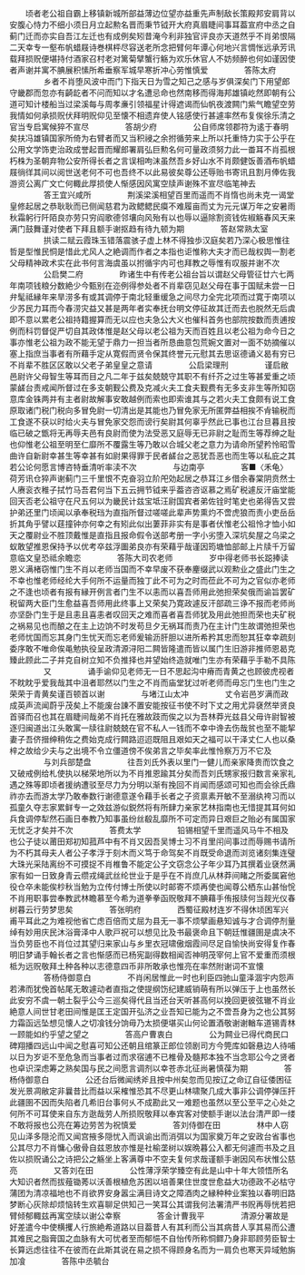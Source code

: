 <!-- { "loadSidebar": true } -->
　　顷者老公祖自霸上移镇新城所部益薄边位望亦益重先声制敌长策殿邦安肩背以安腹心恃力不细小须日月立起勲名晋而秉节钺开大府真眉睫间事耳葢宣府中丞之自蓟门迁而亦实自吾江左迁也有成例矣矧昔淹今利非独官评良亦天道然乎不肖弟恨隔二天幸专一壑布帆蜡屐诗巻棋枰尽容送老所念把臂何年谭心何地兴言惆怅远承芳讯载拜损贶便堪持付酒家召村老对篱菊擘蟹行觞为欢乐休官人不妨频醉也何如谨因使者声谢并寓不腆展积愫所希垂察军城早寒折冲心劳惟慎爱
　　
　　答陈太府
　　
　　乡者不肖堕风波中而门下指天日为雪之知己之感与岁俱深矣门下用望郎守畿郡而忽亦有齮龁者不问而知以才名遭忌命也然南移而得海邦雄镇屹然即朝有公道可知计楼船当过梁溪每与周孝亷引领福星计得遮谒而仙帆夜渡闗门紫气瞻望空劳我情如何承损贶伏拜明贶仰见至懐不相遗弃使人铭感使行甚遽率然布复俟徐乐清之官当专启寓候猝不宣尽
　　
　　答胡少府
　　
　　公自师席领郡符为逺于春明矣扶冯雄镇国家所倚为右臂者而又当积祲之余拊循劳来上所以托重恃力实于公乎在公用文学饰吏治政成誉起晋而耀郎署肩弘巨勲名何可量政须努力此一畨耳不肖孤根朽株为圣朝弃物公安所得长者之言误相呴沫虽然吾乡好山水不肖颇健饭善酒布帆蜡屐徜徉其间以阅世送老何不可也吾终不以此易彼矣尊公还辱贻书寄讯且割月俸佐我游资公离广文亡何輙此厚损使人惭感因风寓空牍声谢殊不宣尽临笔神去
　　
　　答王宜兴咸所
　　
　　荆溪梁溪相望百里而遥而不肖惰也尚未克一谒堂皇修起居之恭耿耿而已侧闻慈君为政鳃鳃民瘼不难履亩而丈为元元谋万年之安暑雨秋霜躬行阡陌良亦劳只穷阎歌德邻壤向风殆有以也辱以逼除割资钱佐椒觞春风天来满门鼓舞谨对使者下拜且额手谢抠趋有待九顿为期
　　
　　答赵常熟太室
　　
　　拱读二赋云霞珠玉错落震骇子虚上林不得独歩汉庭矣若乃深心极思惟往哲是型惟民恫是惜此尤风人之絶调而作者之本指也讵惟称大夫才而已哉权舆一割老父母精神政术实在此书何言海虞虽以拊循宇内可也拜教之辱惟有叹服并谢不次
　　
　　公启樊二府
　　
　　昨诸生中有传老公祖台旨以谓赵父母管征廿六七两年南项钱粮分数絶少今甄别在迩例得参处者不肖辈窃见赵父母在事于国赋未尝一日弁髦祗縁年来旱涝多有或其调停于南北轻重缓急之间尽力全完北项而过寛于南项以少苏民力耳而今春涝灾益又甚是两年者实奉抚台明文停征故其迁而去也脱然无后虞即不意以累老公祖持籍握算而无以应也夫急公大义也催科首务也部院按数而责逋按例而科罚督促严切自其政体惟是赵父母以老公祖为天而百姓且以老公祖为命今日之事亦惟老公祖为政不能无望于鼎力一担当者所恳曲意包荒婉文置对一面不妨摘催以塞上指庶当事者有所藉手定从寛假而贤令保其终誉元元慰其去思讴德诵义曷有穷已不肖辈不胜区区敢以父老子弟皇皇之意请
　　
　　公启梁理刑
　　
　　谨启敝邑尉许父母智生等耳而目之凡二年于兹矣兢兢守其职不有纤芥之过生等甚爱重之顷蒙鹾台责戒闻所督过在多支朝觐公费及克减火夫工食夫觐费有无多支非生等所知窃意库金铢两并有主者尉故解事安敢越例而索也即索谁其与之若火夫工食颇有说工食原取诸门税门税向多冒免尉一切清出是其能也乃冒免家无所匿弊益相挨不肻输税而工食遂不获以时给火夫与冒免家交怨而谤行矣尉其何辜乎然此已事也江台旦暮且按临已破之甑将无再辱夫邑有良尉而使为法受恶又庭辱无已非尉之耻而生等荐绅之耻也仰惟老公祖至明至仁靡所不覆露生等乃敢以合城父老之意力为请命所望矜怜昭雪曲许自新尉幸甚生等幸甚有如尉果得罪于民者鹾台之恶犹吾恶也而生等以私庇之其若公论何愿言博咨特垂清听率渎不次
　　
　　与边南亭
　　
　　客■〈禾龟〉荷芳讯仓猝声谢蓟门三千里恨不克奋羽立阶戺効起居之恭耳江乡借余春棠阴贲然士人赓衮衣稚子拭竹马吾君何当下五云拥节钺来乎葢咨咨讴慕之焉矿税遽反汗庙堂能回天否老公祖守在尺五何以为畿民计兹宝坻汪尉国宾者弟佐铨时笔史也弟得告又尝护弟还里门顷闻以承奉税珰为直指所督过嗟嗟此辈声势熏灼不啻虎狼而责小吏岳岳折其角乎譬以莛撞钟亦何幸之有矧此似出萋菲非实有是事者伏惟老公祖怜才恤小如天之覆尉业不胜顶戴惟是直指且报命假令送部考册一字小劣堕入深坑矣屋之乌梁之蚁敢望推恩保持予以优考卒兹浮圗弟良亦有荣藉乎哉谨因筠塘恤部邮上片牍千万留意临文皇恐祗余瞻恋
　　
　　答陈大司农老师
　　
　　岁中得老师书长跽捧读恩义满楮窃惟门生不肖以老师当国而不幸早废不获奉麈缀武以观勲业之盛此门生之不幸也惟老师经纶大手何所不运量而独丁此不可为之时而莅此不可为之官似亦老师之不逢也顷者有报有縁开例言者门生不以恚而以喜吾师用此弛担荣矣俄而谕旨罢矿税留两大臣门生愈益喜吾师用此终事上又荣矣乃寛政遽反汗部疏三诤不报而老师尚亦坚卧门生于是且恚且喜恚者叹回天之难而喜者喜吾师犹及用此弛担而荣也夫矿税之祸易见也而酿之在主上边饷不时发苟旦夕无祸耳而责乃在主计门生故谓弛担荣也老师忧国而忘其身门生忧天而忘老师爰输沥肝胆以进所希矜其忠而恕其狂幸幸疏刻委序敢不唯命俟黾勉执役呈政清源浔阳二闗皆隆遣而皆以属门生旧游非推师恩曷克臻此顾此二子并克自树立知不负推择也并望始终造就唯门生亦有荣藉乎手勒不具陈
　　
　　又
　　
　　诵手谕仰见老师无一日不思起沟中瘠而青黄之也顾彼虎视者不眈眈乎爱我哉其中沮者耶然以门生之不肖而庙堂犹过听老师而毋忘门生也门生之荣荣于青黄矣谨百顿首以谢
　　
　　与堵江山太冲
　　
　　丈令岩邑岁满而政成英声流闻蔚乎茂矣上不能废台諌不置安能按征书使不时下丈之用尤异褎然举贤良首驿而召也其在眉睫间哉弟不肖托在雅故跂而俟之以为吾林莽光兹县父毋许尉智被逐归闽道出江头敢寓一牍往尉兢兢在官不私人一钱而不幸中谗去伤哉贫也至不能挈妻子吾侪搢绅稍佐之费始克成行闗路迢迢既阻且艰如天之福可以干泽丈仁人也以桑梓之故给少夫与之出境不令立僵道傍不俟弟言之毕矣率此惟怜察万万不它及
　　
　　与刘兵部楚盘
　　
　　往吾刘氏外表以里门一健儿而亲家降贵而饮食之又破戒例给札使执以梯荣地所以为不肖推恩踰其分矣而吾刘氏甥家报归数言亲家礼遇之殊等即顷者援纳遭驳至尽力为分明以渐有挽回不肖闻而感颂可知也而会徐氏鼎祚亦去而游太学乃敢奉数行谢德意遂令藉手长者之子资禀素开敏不至溺纨袴习而以孤童久夺志家累鲜专一之效兹游似鋭然将有所肆力亲家艺林指南也无惜提其耳何如兵食调停犁然石画日奉教乃知事虽纷丝殽乱靡所不可定而异日艰巨之贻必有属国家无忧乏才矣并不次
　　
　　答费太学
　　
　　铅锡相望千里而遥风马牛不相及也公子徒以莆田郑初知菰芦中有不肖又因吾吴博士习不肖里闬间事过而辱赐书请所为不朽其母夫人者公子孝浮于刻木而义笃于命驾矣不肖既受命退而浏览诸刻集连璧大珠光采陆离纷不可摸捉不肖椎鲁不能定公子文窃念公子年少耳乃其撰着业褎然满家有如一日致身青云缵戎绳武丝纶世业于是乎在不肖庶几从林莽间睹之所委属窘他役仓卒未能俟杪秋当勉为立传付博士所使以时邮寄不烦再使也闻尊公栖东山甚怡恱不肖用职事尝奉教武林瞻慕至今希为道拳拳函贶敬拜不腆藉手侑报牍何当觌光仪春树暮云行劳梦思矣
　　
　　答张明府
　　
　　西蜀征殿材连岁不得休顷困军兴甫平耳此之为难视他省亡虑百倍而丈屈为县无一事不烦擘画悬知诚与才合调停剂量绰有妙用庆民沐浴膏泽中人歌戸祝可以想见比及书最褒命且下朝廷惟疆圉是虞决不当负劳臣也不肖位过其望归来家山与乡里衣冠啸傲烟霞间尽足自愉快尚安得复作春明旧梦诵手翰长者之言也惭感而已杨宪副得数相闻否神明茂宰何上官不爱重而须根柢为远贶敬拜土种各种以志德意四币非所敢承也惟亮在率然附谢词不宣懐
　　
　　答杨侍御意白
　　
　　不肖闲居惟此一时也利臣四驰山童泽涸宇内怨声若沸而犹俛首帖尾无敢遽动者直指之使提纲饬纪建威销萌有所以弹压于上也虽然长此安穷不虞一朝土裂乎公今三巡矣得代且当还台天听甚高何以挽回更彼弦辙不肖业絶意人间世甘老田间惟是匡王定国开弘济之业吾知已能为之不啻吾身为之也公其努力霜函远坠想见懐人之切飡钱分饷毋乃太损便堪买山何论置酒敬谢谢輶车道锡青林一顾能如约乎望之望之
　　
　　答高户曹衷白
　　
　　公为闗业已得代商民口碑翔播四远山中闻之慰喜可知公还朝且绾篆正郎位领剧司方今筦库如磬悬边人待哺以日为岁讵不至危急而当事者过而求宿逋不已椎骨及髓邦本独不当念耶公今之贤者也卓识深虑筹之熟矣国与民之间愿言调剂以幸苍赤北征尚暑慎葆为期
　　
　　答杨侍御意白
　　
　　公还台后微闻绣斧且按中州矣忽而见按辽之命辽自征倭困征发光景凋敝定非曩昔比而益以采榷惟恐其不尽更山林啸聚几成大事非公调停弹压扞此疆圉不因而失陷者几希旧台事何乆不成勘此又一难题也虽然以至公至平之心处之何所不可耳使来自东方逖哉劳人所损贶敬拜以奉宾客对使额手谢以法台清严即一缕不敢将报也公亮在筹边劳苦为祝慎爱
　　
　　答刘侍御在田
　　
　　林中人窃见山泽多隠沦而又闻宫掖多隠忧入而讽谕出而消弭以为国家奠万年之安政台省事也公其尽力不肖慵心傲骨自兹恩放亦惟是社榆垄树以娱晩暮公入都无何遽而书及之且佐以损贶诵公之诗把公之觞坐上客满尊中不空夫复何求哉谨额手谢因风布状惟公慈亮
　　
　　又答刘在田
　　
　　公性薄浮荣学臻空有此是山中十年大领悟所名大知识者然而拔薤锄莠以沃善根植危苏困以培善果住世度世愈益大功德政不必枯守蒲团为清凉福地也不肖欲界安身嚣尘满目诗文之障酒肉之縁种种业案独以春明旧路梦断心灰除却烦恼转生欢喜聊足供知己一笑耳公其谓我何法署清严书贶再辱恍若把臂倾郁輙兹再寓空牍以谢公幸察
　　
　　答金计曹我平
　　
　　清源分署故是好差遣今中使横攫人行旅絶希道路以目葢昔人有其利而公当其病昔人享其易而公遭其难民之脂膏国之血脉有大可忧者至而郁悒不自怡传所称恫鳏乃身非耶顾劳臣智士长算远虑往往不在彼而在此斯其说在易之损不得顾身名而为一肩负也寒天异域勉旃加飡
　　
　　答陈中丞毓台

